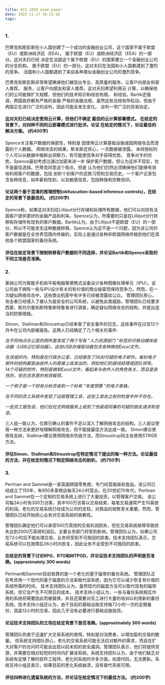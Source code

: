 ```yaml
---
title: ECS 2020 exam paper
date: 2022-11-27 16:21:10
tags:
---
```


### 1.

巴蒂克和斯彭斯在小人国创建了一个成功的金融创业公司，这个国家不属于欧盟（EU）或欧洲经济区（EEA）。 属于欧盟（EU）或欧洲经济区（EEA）的一部分。这对夫妇已经  决定在法国这个属于欧盟（EU）的国家建立一个金融创业公司的分支机构。 属于欧盟（EU）的一部分。这对夫妇在法国和小人国都遇到了激烈的竞争。 法国和小人国都遇到了来自各种类似金融创业公司的激烈竞争。 

巴蒂克和斯彭斯非常希望确保他们展现出专业、高质量的服务，让客户向朋友和家人推荐。 服务，让客户向朋友和家人推荐。这对夫妇希望利用云  计算，以确保他们的公司能够扩大规模，但他们的技术知识和经验有限。 和经验。Bartik还强调，两国政府都有严格的金融  严格的金融法规，虽然这些法规有所松动，但由于两国正在进行广泛的谈判，因此可能会发生变化。 谈判一项广泛的贸易协定。

#### 这对夫妇已经决定使用云计算，但他们不确定  最佳的云计算部署模式。 在给定的背景下，对四种不同的云部署模式进行批评。论证  在给定的情况下，论证最佳的解决方案。 (约400字)

Spence关注客户数据的保密性，特别是  因使用云计算基础设施或因网络攻击而泄露的个人数据。 网络攻击的结果。斯本斯还担心，一旦数据被泄露。 未经授权的个人可以从数据中推断出洞察力，有可能使竞争对手获得优势。 竞争对手的优势。Spence最初考虑过通过加密来进一步  保护客户数据，但认为这并不现实，也不是最佳选择。巴蒂克同意这个观点，但是  认为他们仍然必须确保他们能够有效地利用客户的数据，包括  剖析个别客户的还款习惯和交易历史。一个客户记录包含各种信息，如年薪和性别，以及敏感信息，包括种族和宗教信仰。

#### 论证两个基于混淆的推理控制(obfuscation-based inference controls)，在给定的背景下是最佳的。 (约200字)

Spence称，如果这对夫妇在Lilliput分行存储和处理所有数据，他们可以向现有法国客户提供更好的金融产品和利率。Spence认为，所需要的只是在Lilliput分行转移和存储所有现有的客户数据。Bartik认为，由于Lilliput不是欧盟（EU）的一部分，所以不可能发生这种数据转移。Spence认为这不是一个问题，因为该公司的客户数据是在全世界范围内传输的，实际上是通过各种非欧盟网络传输到他们在其他各个欧盟国家的备份系统。

#### 评估在给定背景下限制转移客户数据的不同选择，并论证Bartik和Spence采取的不同立场是否准确。

### 2.

莱纳公司为智能手机和平板电脑等便携式设备设计各种图像处理单元（IPU）。该公司由于拥有一些与IPU设计有关的有价值的商业秘密而保持竞争力。然而，在一次疑似网络攻击中，这些商业机密中有许多已经被泄露给公众。 管理团队担心，攻击者已经侵入了被认为是安全的公司系统，以避免此类威胁。管理团队已经要求西蒙、斯托尔曼和斯特鲁斯特鲁普进行调查，确定疑似网络攻击的结构，并提出适当的防御措施。

Simon、Stallman和Stroustrup已经审查了安全事件的日志，这些事件在过去12个月中在公司内部被报告。这两人已经确定了几个相关的事件:

*在不同地点办公室的厕所里发现了两个写有 "人力资源部门 "标签的可移动媒体驱动器（USB记忆驱动器）。这些USB存储驱动器包含各种微软Excel文件。*

*在该组织内，特别是在行政办公室，已经报告了36封可疑的电子邮件。每封电子邮件的结构都是由收件人的直接上级发出的，例如他们的直线经理或团队领导。 14个可疑的附件，特别是微软Excel文件，看起来与收件人的角色有关，而且是良性的，但包含恶意的有效载荷。*

*一个例子是一个财务分析员收到一个标有 "年度预算 "的电子表格。*

*在不同的员工系统中发现了远程管理工具，这些工具在之前的检查中并不存在。*

 *一些员工报告说，他们在社交网络服务上收到了伪装成同事的可疑的朋友请求和信息。*

三人组一致认为，仅靠已确认的事件不足以深入了解网络攻击的结构。三人提议使用一种方法来更好地理解网络攻击，但不能就最佳方法达成一致。 Simon建议使用攻击树，Stallman建议使用网络杀伤链方法，而Stroustrup则主张使用STRIDE方法。

#### 评估Simon、Stallman和Stroustrup在特定情况下提出的每一种方法。论证最佳的方法，并在给定的情况下制定网络攻击的剖析。 (约750字)

### 3.

Perlman and Sammet是一家英国跨国零售商，专门经营服装和食品。该公司已经成立了150年，有950多家商店每天24小时营业。在20世纪70年代，Perlman and Sammet在一个定制的交易系统上进行了大量投资，以管理客户交易。 该公司每24小时有300万访客，其中100万访客以交易结束，每笔交易通常产生10英镑的利润。老化的交易系统已经成为公司的支柱，对商品的销售至关重要。然而，管理团队已经开始担心业务对交易系统的依赖性。

管理团队确定他们可以承受500万英镑的交易利润损失，但在交易系统故障导致损失达到2000万英镑利润后，主要业务部门将受到影响。管理团队认为，如果公司在72小时后不能处理交易，业务将受到不可挽回的损害。技术支持团队表示，交易系统可以在故障后36小时内恢复，因此业务不会受到不可挽回的损害。

#### 在给定的背景下讨论RPO、RTO和MTPOD，并论证技术支持团队的声明是否准确。(approximately 300 words)

Perlman和Sammet目前依靠的是一个老化的基于磁带的备份系统。 管理团队正在考虑用一个现代的基于磁盘的方法来取代该系统，因为它可以减少恢复有价值的系统所需的时间。 技术支持团队认为，虽然现代的磁盘方法可以取代现有的磁带系统，但它会产生不可预见的成本。 技术支持小组认为，一些与备份系统相互作用的系统将需要因此而被替换，并且还需要对员工进行大量的培训以利用新的备份系统。技术支持小组还认为，由于目前的基础设施支持每72小时一次的定期备份，涵盖12小时的交易，因此几乎没有必要进行基础设施投资。

#### 论证技术支持团队的立场在给定背景下是否准确。(approximately 300 words)

管理团队热衷于迅速扩大交易系统的使用，特别是对消费者，以增加盈利交易的数量。 但系统支持团队担心，老化的交易系统可能无法应对额外的需求，而且在扩大对客户的访问时可能会出现以前未知的安全漏洞。管理团队表示，他们将提供资源，并需要在相对较短的时间内扩展该系统。系统支持团队认为，由于他们缺乏对系统有足够了解的软件工程师，老化的系统的许多方面，如源代码，无法更新。系统支持小组还表示，如果目前的老化系统崩溃，没有替代系统可用。

#### 评估四种进化遗留系统的方法，并论证在给定情况下的最佳方法。 (约200字)



